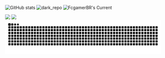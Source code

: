 ![GitHub stats](https://github-readme-stats.vercel.app/api?username=FcgamerBR&card_width=435&card_height=195"&show_icons=true&theme=transparent&include_all_commits=true&count_private=true)
![dark_repo](https://github-readme-stats.vercel.app/api/pin/?username=FcgamerBR&card_width=435&card_height=195"&repo=FcgamerBR&cache_seconds=86400&theme=dark)
![FcgamerBR's Current](https://github-readme-streak-stats.herokuapp.com/?user=FcgamerBR&card_width=435&card_height=195"&theme=transparent&hide_border=false)

<div> 
  <a href = "mailto:fabricio.craftgamerbr22@gmail.com"><img src="https://img.shields.io/badge/-Gmail-%23333?style=for-the-badge&logo=gmail&logoColor=white" target="_blank"></a>
  <a href="https://www.linkedin.com/in/fabricio-santos-2b5b86236" target="_blank"><img src="https://img.shields.io/badge/-LinkedIn-%230077B5?style=for-the-badge&logo=linkedin&logoColor=white" target="_blank"></a>
</div>

<picture align="center">
  <source media="(prefers-color-scheme: dark)" srcset="https://raw.githubusercontent.com/FcgamerBR/FcgamerBR/output/github-contribution-grid-snake-dark.svg">
  <source media="(prefers-color-scheme: light)" srcset="https://raw.githubusercontent.com/FcgamerBR/FcgamerBR/output/github-contribution-grid-snake-dark.svg">
  <img align="center" alt="github contribution grid snake animation" src="https://raw.githubusercontent.com/FcgamerBR/FcgamerBR/output/github-contribution-grid-snake.svg">
</picture>
